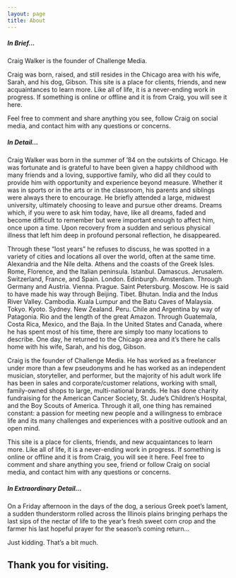 ```yaml
---
layout: page
title: About
---
```


<h5>In Brief...</h5>

Craig Walker is the founder of Challenge Media.

Craig was born, raised, and still resides in the Chicago area with his wife, Sarah, and his dog, Gibson. This site is a place for clients, friends, and new acquaintances to learn more. Like all of life, it is a never-ending work in progress. If something is online or offline and it is from Craig, you will see it here.

Feel free to comment and share anything you see, follow Craig on social media, and contact him with any questions or concerns.

<h5>In Detail...</h5>

Craig Walker was born in the summer of ’84 on the outskirts of Chicago. He was fortunate and is grateful to have been given a happy childhood with many friends and a loving, supportive family, who did all they could to provide him with opportunity and experience beyond measure. Whether it was in sports or in the arts or in the classroom, his parents and siblings were always there to encourage. He briefly attended a large, midwest university, ultimately choosing to leave and pursue other dreams. Dreams which, if you were to ask him today, have, like all dreams, faded and become difficult to remember but were important enough to affect him, once upon a time. Upon recovery from a sudden and serious physical illness that left him deep in profound personal reflection, he disappeared.

Through these “lost years” he refuses to discuss, he was spotted in a variety of cities and locations all over the world, often at the same time. Alexandria and the Nile delta. Athens and the coasts of the Greek Isles. Rome, Florence, and the Italian peninsula. Istanbul. Damascus. Jerusalem. Switzerland, France, and Spain. London. Edinburgh. Amsterdam. Through Germany and Austria. Vienna. Prague. Saint Petersburg. Moscow. He is said to have made his way through Beijing. Tibet. Bhutan. India and the Indus River Valley. Cambodia. Kuala Lumpur and the Batu Caves of Malaysia. Tokyo. Kyoto. Sydney. New Zealand. Peru. Chile and Argentina by way of Patagonia. Rio and the length of the great Amazon. Through Guatemala, Costa Rica, Mexico, and the Baja. In the United States and Canada, where he has spent most of his time, there are simply too many locations to describe. One day, he returned to the Chicago area and it’s there he calls home with his wife, Sarah, and his dog, Gibson.

Craig is the founder of Challenge Media. He has worked as a freelancer under more than a few pseudonyms and he has worked as an independent musician, storyteller, and performer, but the majority of his adult work life has been in sales and corporate/customer relations, working with small, family-owned shops to large, multi-national brands. He has done charity fundraising for the American Cancer Society, St. Jude’s Children’s Hospital, and the Boy Scouts of America. Through it all, one thing has remained constant: a passion for meeting new people and a willingness to embrace life and its many challenges and experiences with a positive outlook and an open mind.

This site is a place for clients, friends, and new acquaintances to learn more. Like all of life, it is a never-ending work in progress. If something is online or offline and it is from Craig, you will see it here. Feel free to comment and share anything you see, friend or follow Craig on social media, and contact him with any questions or concerns.

<h5>In Extraordinary Detail...</h5>

On a Friday afternoon in the days of the dog, a serious Greek poet’s lament, a sudden thunderstorm rolled across the Illinois plains bringing perhaps the last sips of the nectar of life to the year’s fresh sweet corn crop and the farmer his last hopeful prayer for the season’s coming return…

Just kidding. That’s a bit much.

<h2>Thank you for visiting.</h2>

